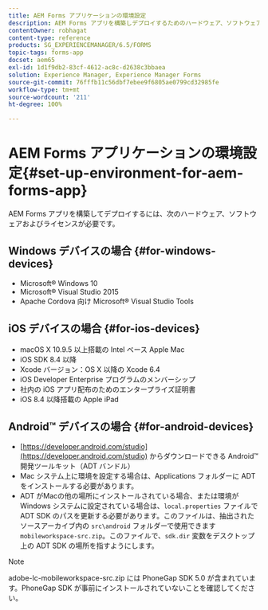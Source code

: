 ```yaml
---
title: AEM Forms アプリケーションの環境設定
description: AEM Forms アプリを構築しデプロイするためのハードウェア、ソフトウェアおよびライセンス。
contentOwner: robhagat
content-type: reference
products: SG_EXPERIENCEMANAGER/6.5/FORMS
topic-tags: forms-app
docset: aem65
exl-id: 1d1f9db2-83cf-4612-ac8c-d2638c3bbaea
solution: Experience Manager, Experience Manager Forms
source-git-commit: 76fffb11c56dbf7ebee9f6805ae0799cd32985fe
workflow-type: tm+mt
source-wordcount: '211'
ht-degree: 100%

---
```


# AEM Forms アプリケーションの環境設定{#set-up-environment-for-aem-forms-app}

AEM Forms アプリを構築してデプロイするには、次のハードウェア、ソフトウェアおよびライセンスが必要です。

## Windows デバイスの場合 {#for-windows-devices}

* Microsoft® Windows 10
* Microsoft® Visual Studio 2015
* Apache Cordova 向け Microsoft® Visual Studio Tools

## iOS デバイスの場合 {#for-ios-devices}

* macOS X 10.9.5 以上搭載の Intel ベース Apple Mac
* iOS SDK 8.4 以降
* Xcode バージョン：OS X 以降の Xcode 6.4
* iOS Developer Enterprise プログラムのメンバーシップ
* 社内の iOS アプリ配布のためのエンタープライズ証明書
* iOS 8.4 以降搭載の Apple iPad

## Android™ デバイスの場合 {#for-android-devices}

* [https://developer.android.com/studio](https://developer.android.com/studio) からダウンロードできる Android™ 開発ツールキット（ADT バンドル）
* Mac システム上に環境を設定する場合は、Applications フォルダーに ADT をインストールする必要があります。
* ADT がMacの他の場所にインストールされている場合、または環境が Windows システムに設定されている場合は、`local.properties` ファイルで ADT SDK のパスを更新する必要があります。このファイルは、抽出されたソースアーカイブ内の `src\android` フォルダーで使用できます`mobileworkspace-src.zip`。このファイルで、`sdk.dir` 変数をデスクトップ上の ADT SDK の場所を指すようにします。

>[!NOTE]
>
>adobe-lc-mobileworkspace-src.zip には PhoneGap SDK 5.0 が含まれています。PhoneGap SDK が事前にインストールされていないことを確認してください。
